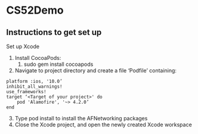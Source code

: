 # CS52Demo

## Instructions to get set up

Set up Xcode

1. Install CocoaPods: 
    1. sudo gem install cocoapods 
2. Navigate to project directory and create a file ‘Podfile’ containing: 

```
platform :ios, '10.0’ 
inhibit_all_warnings! 
use_frameworks! 
target ‘<Target of your project>' do 
    pod 'Alamofire', '~> 4.2.0’ 
end 
```

3. Type pod install to install the AFNetworking packages 
4. Close the Xcode project, and open the newly created Xcode workspace
